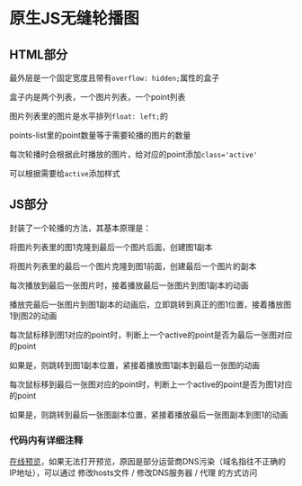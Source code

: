 # 原生JS无缝轮播图

## HTML部分

最外层是一个固定宽度且带有`overflow: hidden;`属性的盒子

盒子内是两个列表，一个图片列表，一个point列表

图片列表里的图片是水平排列`float: left;`的

points-list里的point数量等于需要轮播的图片的数量

每次轮播时会根据此时播放的图片，给对应的point添加`class='active'`

可以根据需要给`active`添加样式


## JS部分

封装了一个轮播的方法，其基本原理是：

将图片列表里的图1克隆到最后一个图片后面，创建图1副本

将图片列表里的最后一个图片克隆到图1前面，创建最后一个图片的副本

每次播放到最后一张图片时，接着播放最后一张图片到图1副本的动画

播放完最后一张图片到图1副本的动画后，立即跳转到真正的图1位置，接着播放图1到图2的动画

每次鼠标移到图1对应的point时，判断上一个active的point是否为最后一张图对应的point

如果是，则跳转到图1副本位置，紧接着播放图1副本到最后一张图的动画

每次鼠标移到最后一张图对应的point时，判断上一个active的point是否为图1对应的point

如果是，则跳转到最后一张图副本位置，紧接着播放最后一张图副本到图1的动画

### 代码内有详细注释  

[在线预览](https://sanmer0312.github.io/JS-Swiper/index.html)，如果无法打开预览，原因是部分运营商DNS污染（域名指往不正确的IP地址），可以通过 修改hosts文件 / 修改DNS服务器 / 代理 的方式访问
